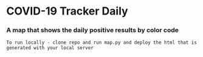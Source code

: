 # COVID-19 Tracker Daily 

### A map that shows the daily positive results by color code 
    To run locally - clone repo and run map.py and deploy the html that is generated with your local server
